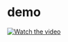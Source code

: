# demo

[![Watch the video](https://img.youtube.com/vi/Kmx5w2rWiss/maxresdefault.jpg)](https://youtu.be/BWu5oi-w-g8)

